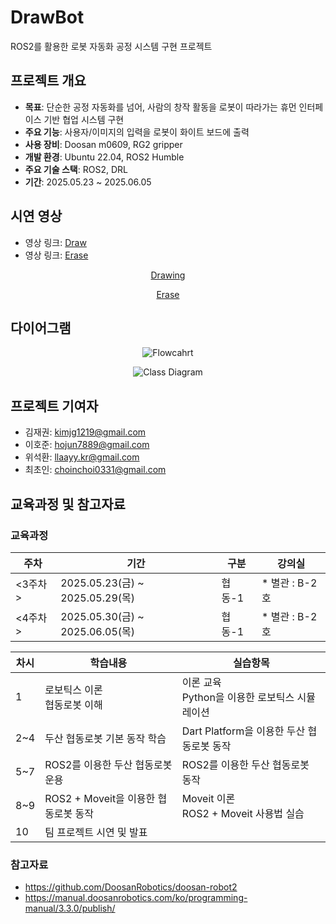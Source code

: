<!--

# dr_writer
로봇팔 글 따라쓰기 프로젝트

## Requirement
### 1. Set Coord and Tool/TCP in Teaching Pendent

1.1 set coord
- type : 점
- 544.800, -348.390, 619.310, 90.0, -91.825, 90.0

1.2 tool/tcp
- tool : Tool Weight
- tcp : GripperDA_v1

### 2. Add & Build
```
# ~/ros2_ws/src/doosan-robot2/dsr_common2/imp/DSR_ROBOT2.py
# move reference
DR_WHITE_BOARD2 = 110  # your coord id
```

## How to use it

### Terminal 1
ros2 launch dsr_bringup2 dsr_bringup2_rviz.launch.py mode:=real model:=m0609 host:=192.168.1.100

### Terminal 2
ros2 run dr_write multi_stroke_drawing

### Terminal 3
ros2 run dr_write multi_stroke_board

### reference

[참고영상](https://drive.google.com/file/d/1LCZrqFsJVc3LZubnmM08KKs--QvzH3l-/view?usp=sharing)

-->





# DrawBot
ROS2를 활용한 로봇 자동화 공정 시스템 구현 프로젝트

## 프로젝트 개요

- **목표**: 단순한 공정 자동화를 넘어, 사람의 창작 활동을 로봇이 따라가는 휴먼 인터페이스 기반 협업 시스템 구현
- **주요 기능**: 사용자/이미지의 입력을 로봇이 화이트 보드에 출력
- **사용 장비**: Doosan m0609, RG2 gripper
- **개발 환경**: Ubuntu 22.04, ROS2 Humble
- **주요 기술 스택**: ROS2, DRL
- **기간**: 2025.05.23 ~ 2025.06.05

## 시연 영상

- 영상 링크: [Draw](https://youtu.be/NOHitKVgsI4)
- 영상 링크: [Erase](https://youtu.be/iGi9yeOYFWk)

<div align="center">

[Drawing](https://github.com/user-attachments/assets/f547e5a1-995f-4640-8ace-7e6315c9316e)

[Erase](https://github.com/user-attachments/assets/134f90ca-ee6f-42eb-8520-8dc8504165ad)

</div>

## 다이어그램

<div align="center">

![Flowcahrt](https://github.com/user-attachments/assets/9a451a1b-6d50-435c-8902-3749067926d0)

![Class Diagram](https://github.com/user-attachments/assets/51778c67-cfdf-4e92-8360-83c9d434dc33)

</div>

## 프로젝트 기여자

- 김재권: kimjg1219@gmail.com
- 이호준: hojun7889@gmail.com
- 위석환: llaayy.kr@gmail.com
- 최초인: choinchoi0331@gmail.com

## 교육과정 및 참고자료

### 교육과정

<div align="center">

| 주차 | 기간 | 구분 | 강의실 |
| --- | --- | --- | --- |
| <3주차> | 2025.05.23(금) ~ 2025.05.29(목) | 협동-1 | * 별관 : B-2호 |
| <4주차> | 2025.05.30(금) ~ 2025.06.05(목) | 협동-1 | * 별관 : B-2호 |

| 차시 | 학습내용 | 실습항목 |
| --- | --- | --- |
| 1 | 로보틱스 이론<br>협동로봇 이해 | 이론 교육<br>Python을 이용한 로보틱스 시뮬레이션 |
| 2~4 | 두산 협동로봇 기본 동작 학습 | Dart Platform을 이용한 두산 협동로봇 동작 |
| 5~7 | ROS2를 이용한 두산 협동로봇 운용 | ROS2를 이용한 두산 협동로봇 동작 |
| 8~9 | ROS2 + Moveit을 이용한 협동로봇 동작 | Moveit 이론<br>ROS2 + Moveit 사용법 실습 |
| 10 | 팀 프로젝트 시연 및 발표 |  |

</div>

### 참고자료

- https://github.com/DoosanRobotics/doosan-robot2
- https://manual.doosanrobotics.com/ko/programming-manual/3.3.0/publish/

